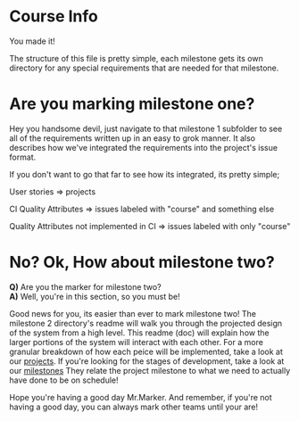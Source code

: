 # Course Info
You made it!

The structure of this file is pretty simple, each milestone gets its own directory
for any special requirements that are needed for that milestone.

# Are you marking milestone one?
Hey you handsome devil, just navigate to that milestone 1 subfolder to see
all of the requirements written up in an easy to grok manner. It also
describes how we've integrated the requirements into the project's issue format.

If you don't want to go that far to see how its integrated, its pretty simple;

User stories => projects

CI Quality Attributes => issues labeled with "course" and something else

Quality Attributes not implemented in CI => issues labeled with only "course"

# No? Ok, How about milestone two?
**Q)** Are you the marker for milestone two?  
**A)** Well, you're in this section, so you must be!

Good news for you, its easier than ever to mark milestone two! The milestone 2 directory's readme will walk you through the projected design of the system from a high level. This readme (doc) will explain how the larger portions of the system will interact with each other. For a more granular breakdown of how each peice will be implemented, take a look at our [projects](https://github.com/seng350/seng350f19-project-team-3-9/projects "Team 3-9 projects"). If you're looking for the stages of development, take a look at our [milestones](https://github.com/seng350/seng350f19-project-team-3-9/milestones "Team 3-9 milestones") They relate the project milestone to what we need to actually have done to be on schedule!

Hope you're having a good day Mr.Marker. And remember, if you're not having a good day, you can always mark other teams until your are!
